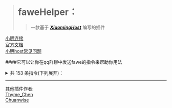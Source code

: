 

># faweHelper：
>>一款基于 ***[XiaomingHost](https://github.com/chuanweise/XiaoMingBot/)*** 编写的插件

[小明连接](https://github.com/chuanweise/XiaoMingBot)  
[官方文档](http://chuanwise.cn:10074/#/manual)  
[小明host常见问题](http://chuanwise.cn:10074/#/question)

####它可以让你在qq群聊中发送fawe的指令来帮助你用法
<details>  

<summary>共 153 条指令(下列展开)：  </summary>

1. /.s
2. //
3. //brush
4. //calc
5. //center
6. //chunk
7. //confirm
8. //contract
9. //copy
10. //cuont
11. //curve
12. //cut
13. //defrom
14. //distr
15. //drain
16. //ex
17. //expand
18. //faces
19. //fall
20. //fast
21. //fill
22. //fillr
23. //fixlava
24. //fixlighting
25. //fixwater
26. //flip
27. //flora
28. //forest
29. //frb
30. //getlighting
31. //gmask
32. //green
33. //gsmask
34. //gtransform
35. //help
36. //hollow
37. //hpos1
38. //hpos2
39. //hpyramid
40. //image
41. //inset
42. //lay
43. //lazycopy
44. //line
45. //listbrush
46. //masks
47. //move
48. //naturalize
49. //nbtinfo
50. //ore
51. //ores
52. //outset
53. //overlay
54. //paste
55. //place
56. //pos1
57. //pos2
58. //pyramid
59. //redo
60. //regen
61. //removeabove
62. //removebelow
63. //removelight
64. //removenear
65. //replace
66. //replacenear
67. //rotate
68. //searchitem
69. //sel
70. //set
71. //setblocklight
72. //setskylight
73. //shift
74. //siza
75. //smooth
76. //snow
77. //stack
78. //thaw
79. //tips
80. //toggleplace
81. //undo
82. //walls
83. //wand
84. //wea
85. //wer
86. /anvil
87. /ascend
88. /asset
89. /biomeinfo
90. /biomelist
91. /butcher
92. /caves
93. /ceil
94. /chunkinfo
95. /clearclipboard
96. /cs
97. /cyl
98. /delchunks
99. /descend
100. /download
101. /forestgen
102. /generate
103. /generatebiome
104. /hcyl
105. /hsphere
106. /jumpto
107. /lazycut
108. /listchunks
109. /loadbrush
110. /mask
111. /masks
112. /mat
113. /none
114. /patterms
115. /patterns
116. /primary
117. /pumpkins
118. /range
119. /remove  
120. /restore
121. /savebrush
122. /schematic
123. /scroll
124. /secondary
125. /setbiome
126. /size
127. /smask
128. /snapshotafter
129. /snapshotbefore
130. /snapshotlist
131. /snapshotsel
132. /snapshotuse
133. /sp
134. /sphere
135. /target
136. /targetmask
137. /thru
138. /toggleeditwand
139. /tool
140. /transform
141. /transforms
142. /unstuck
143. /up
144. /visualize
145. /we  changelog
146. /we  cui
147. /we  debugpaste
148. /we  help
149. /we  reload
150. /we  threads
151. /we  tz
152. /we  version
153. //clearhistory

</details>  

-----
其他插件作者:  
[Thyme_Chen](https://github.com/ThymeChen/)  
[Chuanwise](https://github.com/Chuanwise)
